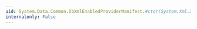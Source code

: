 ```yaml
---
uid: System.Data.Common.DbXmlEnabledProviderManifest.#ctor(System.Xml.XmlReader)
internalonly: False
---
```

